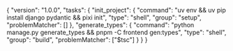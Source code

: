 {
  "version": "1.0.0",
  "tasks": {
    "init_project": {
      "command": "uv env && uv pip install django pydantic && pixi init",
      "type": "shell",
      "group": "setup",
      "problemMatcher": []
    },
    "generate_types": {
      "command": "python manage.py generate_types && pnpm -C frontend gen:types",
      "type": "shell",
      "group": "build",
      "problemMatcher": ["$tsc"]
    }
  }
}